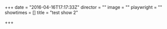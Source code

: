 +++
date = "2016-04-16T17:17:33Z"
director = ""
image = ""
playwright = ""
showtimes = []
title = "test show 2"

+++

